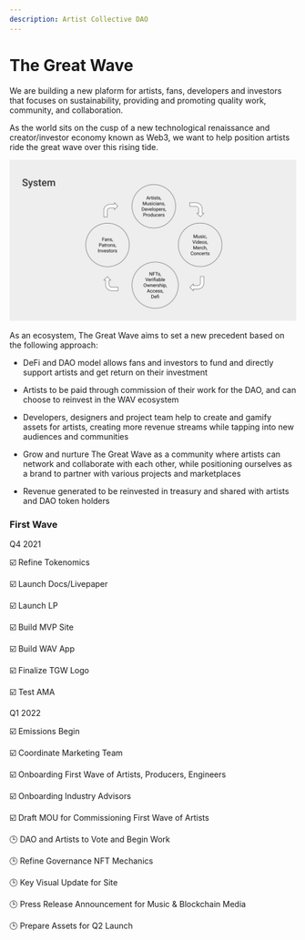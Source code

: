 ```yaml
---
description: Artist Collective DAO
---
```


# The Great Wave

We are building a new plaform for artists, fans, developers and investors that focuses on sustainability, providing and promoting quality work, community, and collaboration.

As the world sits on the cusp of a new technological renaissance and creator/investor economy known as Web3, we want to help position artists ride the great wave over this rising tide.

![The Great Wave Flow Cycle](https://raw.githubusercontent.com/acryptos/docs-thegreatwave/main/img/TGW-flowcycle.svg)

As an ecosystem, The Great Wave aims to set a new precedent based on the following approach:

* DeFi and DAO model allows fans and investors to fund and directly support artists and get return on their investment

* Artists to be paid through commission of their work for the DAO, and can choose to reinvest in the WAV ecosystem 

* Developers, designers and project team help to create and gamify assets for artists, creating more revenue streams while tapping into new audiences and communities

* Grow and nurture The Great Wave as a community where artists can network and collaborate with each other, while positioning ourselves as a brand to partner with various projects and marketplaces

* Revenue generated to be reinvested in treasury and shared with artists and DAO token holders 

### First Wave

Q4 2021

☑️ Refine Tokenomics 

☑️ Launch Docs/Livepaper

☑️ Launch LP

☑️ Build MVP Site

☑️ Build WAV App

☑️ Finalize TGW Logo

☑️ Test AMA

Q1 2022

☑️ Emissions Begin

☑️ Coordinate Marketing Team

☑️ Onboarding First Wave of Artists, Producers, Engineers

☑️ Onboarding Industry Advisors

☑️ Draft MOU for Commissioning First Wave of Artists 

🕒 DAO and Artists to Vote and Begin Work

🕒 Refine Governance NFT Mechanics

🕒 Key Visual Update for Site

🕒 Press Release Announcement for Music & Blockchain Media

🕒 Prepare Assets for Q2 Launch

